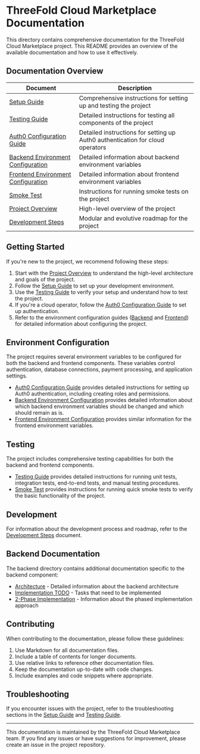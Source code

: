 # ThreeFold Cloud Marketplace Documentation

This directory contains comprehensive documentation for the ThreeFold Cloud Marketplace project. This README provides an overview of the available documentation and how to use it effectively.

## Documentation Overview

| Document | Description |
|----------|-------------|
| [Setup Guide](SETUP_GUIDE.md) | Comprehensive instructions for setting up and testing the project |
| [Testing Guide](TESTING_GUIDE.md) | Detailed instructions for testing all components of the project |
| [Auth0 Configuration Guide](AUTH0_CONFIGURATION.md) | Detailed instructions for setting up Auth0 authentication for cloud operators |
| [Backend Environment Configuration](backend/ENV_CONFIGURATION.md) | Detailed information about backend environment variables |
| [Frontend Environment Configuration](frontend/ENV_CONFIGURATION.md) | Detailed information about frontend environment variables |
| [Smoke Test](SMOKE_TEST.md) | Instructions for running smoke tests on the project |
| [Project Overview](overview.md) | High-level overview of the project |
| [Development Steps](steps.md) | Modular and evolutive roadmap for the project |

## Getting Started

If you're new to the project, we recommend following these steps:

1. Start with the [Project Overview](overview.md) to understand the high-level architecture and goals of the project.
2. Follow the [Setup Guide](SETUP_GUIDE.md) to set up your development environment.
3. Use the [Testing Guide](TESTING_GUIDE.md) to verify your setup and understand how to test the project.
4. If you're a cloud operator, follow the [Auth0 Configuration Guide](AUTH0_CONFIGURATION.md) to set up authentication.
5. Refer to the environment configuration guides ([Backend](backend/ENV_CONFIGURATION.md) and [Frontend](frontend/ENV_CONFIGURATION.md)) for detailed information about configuring the project.

## Environment Configuration

The project requires several environment variables to be configured for both the backend and frontend components. These variables control authentication, database connections, payment processing, and application settings.

- [Auth0 Configuration Guide](AUTH0_CONFIGURATION.md) provides detailed instructions for setting up Auth0 authentication, including creating roles and permissions.
- [Backend Environment Configuration](backend/ENV_CONFIGURATION.md) provides detailed information about which backend environment variables should be changed and which should remain as is.
- [Frontend Environment Configuration](frontend/ENV_CONFIGURATION.md) provides similar information for the frontend environment variables.

## Testing

The project includes comprehensive testing capabilities for both the backend and frontend components.

- [Testing Guide](TESTING_GUIDE.md) provides detailed instructions for running unit tests, integration tests, end-to-end tests, and manual testing procedures.
- [Smoke Test](SMOKE_TEST.md) provides instructions for running quick smoke tests to verify the basic functionality of the project.

## Development

For information about the development process and roadmap, refer to the [Development Steps](steps.md) document.

## Backend Documentation

The backend directory contains additional documentation specific to the backend component:

- [Architecture](backend/ARCHITECTURE.md) - Detailed information about the backend architecture
- [Implementation TODO](backend/IMPLEMENTATION_TODO.md) - Tasks that need to be implemented
- [2-Phase Implementation](backend/2_phase_implementation.md) - Information about the phased implementation approach

## Contributing

When contributing to the documentation, please follow these guidelines:

1. Use Markdown for all documentation files.
2. Include a table of contents for longer documents.
3. Use relative links to reference other documentation files.
4. Keep the documentation up-to-date with code changes.
5. Include examples and code snippets where appropriate.

## Troubleshooting

If you encounter issues with the project, refer to the troubleshooting sections in the [Setup Guide](SETUP_GUIDE.md#troubleshooting) and [Testing Guide](TESTING_GUIDE.md#troubleshooting).

---

This documentation is maintained by the ThreeFold Cloud Marketplace team. If you find any issues or have suggestions for improvement, please create an issue in the project repository.